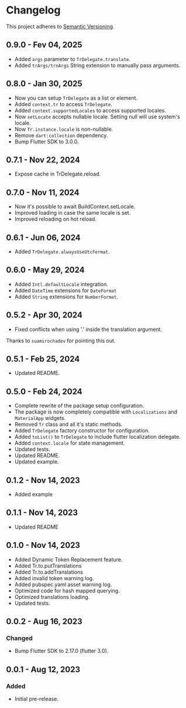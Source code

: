 # Changelog

This project adheres to [Semantic Versioning](https://semver.org/spec/v2.0.0.html).

## 0.9.0 - Fev 04, 2025

- Added `args` parameter to `TrDelegate.translate`.
- Added `trArgs/trnArgs` String extension to manually pass arguments.

## 0.8.0 - Jan 30, 2025

- Now you can setup `TrDelegate` as a list or element.
- Added `context.tr` to access `TrDelegate`.
- Added `context.supportedLocales` to access supported locales.
- Now `setLocate` accepts nullable locale. Setting null will use system's locale.
- Now `Tr.instance.locale` is non-nullable.
- Remove `dart:collection` dependency.
- Bump Flutter SDK to 3.0.0.

## 0.7.1 - Nov 22, 2024

- Expose cache in TrDelegate.reload.

## 0.7.0 - Nov 11, 2024

- Now it's possible to await BuildContext.setLocale.
- Improved loading in case the same locale is set.
- Improved reloading on hot reload.

## 0.6.1 - Jun 06, 2024

- Added `TrDelegate.alwaysUseUtcFormat`.

## 0.6.0 - May 29, 2024

- Added `Intl.defaultLocale` integration.
- Added `DateTime` extensions for `DateFormat`
- Added `String` extensions for `NumberFormat`.

## 0.5.2 - Apr 30, 2024

- Fixed conflicts when using '.' inside the translation argument.

Thanks to `suamirochadev` for pointing this out.

## 0.5.1 - Feb 25, 2024

- Updated README.

## 0.5.0 - Feb 24, 2024

- Complete rewrite of the package setup configuration.
- The package is now completely compatible with `Localizations` and `MaterialApp` widgets.
- Removed `Tr` class and all it's static methods.
- Added `TrDelegate` factory constructor for configuration.
- Added `toList()` to `TrDelegate` to include flutter localization delegate.
- Added `context.locale` for state management.
- Updated tests.
- Updated README.
- Updated example.

## 0.1.2 - Nov 14, 2023

- Added example

## 0.1.1 - Nov 14, 2023

- Updated README

## 0.1.0 - Nov 14, 2023

- Added Dynamic Token Replacement feature.
- Added Tr.to.putTranslations
- Added Tr.to.addTranslations
- Added invalid token warning log.
- Added pubspec.yaml asset warning log.
- Optimized code for hash mapped querying.
- Optimized translations loading.
- Updated tests.

## 0.0.2 - Aug 16, 2023

### Changed

- Bump Flutter SDK to 2.17.0 (flutter 3.0).

## 0.0.1 - Aug 12, 2023

### Added

- Initial pre-release.
